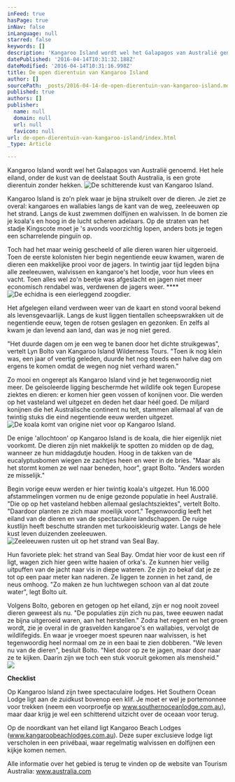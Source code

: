```yaml
---
inFeed: true
hasPage: true
inNav: false
inLanguage: null
starred: false
keywords: []
description: 'Kangaroo Island wordt wel het Galapagos van Australië genoemd. Het hele eiland, onder de kust van de deelstaat South Australia, is een grote dierentuin zonder hekken.'
datePublished: '2016-04-14T10:31:32.188Z'
dateModified: '2016-04-14T10:31:16.998Z'
title: De open dierentuin van Kangaroo Island
author: []
sourcePath: _posts/2016-04-14-de-open-dierentuin-van-kangaroo-island.md
published: true
authors: []
publisher:
  name: null
  domain: null
  url: null
  favicon: null
url: de-open-dierentuin-van-kangaroo-island/index.html
_type: Article

---
```

Kangaroo Island wordt wel het Galapagos van Australië genoemd. Het hele eiland, onder de kust van de deelstaat South Australia, is een grote dierentuin zonder hekken.
![De schitterende kust van Kangaroo Island.](https://the-grid-user-content.s3-us-west-2.amazonaws.com/354d8576-ee9e-4ace-855e-996d49b81018.jpg)

Kangaroo Island is zo'n plek waar je bijna struikelt over de dieren. Je ziet ze overal: kangaroes en wallabies langs de kant van de weg, zeeleeuwen op het strand. Langs de kust zwemmen dolfijnen en walvissen. In de bomen zie je koala's en hoog in de lucht scheren adelaars. Op de straten van het stadje Kingscote moet je 's avonds voorzichtig lopen, anders bots je tegen een scharrelende pinguïn op.

Toch had het maar weinig gescheeld of alle dieren waren hier uitgeroeid. Toen de eerste kolonisten hier begin negentiende eeuw kwamen, waren de dieren een makkelijke prooi voor de jagers. In twintig jaar tijd legden bijna alle zeeleeuwen, walvissen en kangaroe's het loodje, voor hun vlees en vacht. Toen alles wel zo'n beetje was afgeslacht en jagen niet meer economisch rendabel was, verdwenen de jagers weer. ****
![De echidna is een eierleggend zoogdier.](https://the-grid-user-content.s3-us-west-2.amazonaws.com/f9ac0fe4-09c8-44d5-8920-bc8133de7e2d.jpg)

Het afgelegen eiland verdween weer van de kaart en stond vooral bekend als levensgevaarlijk. Langs de kust liggen tientallen scheepswrakken uit de negentiende eeuw, tegen de rotsen geslagen en gezonken. En zelfs al kwam je dan levend aan land, dan was je nog niet gered.

"Het duurde dagen om je een weg te banen door het dichte struikgewas", vertelt Lyn Bolto van Kangaroo Island Wilderness Tours. "Toen ik nog klein was, een jaar of veertig geleden, duurde het nog steeds een halve dag om ergens te komen omdat de wegen nog niet verhard waren."

Zo mooi en ongerept als Kangaroo Island vind je het tegenwoordig niet meer. De geïsoleerde ligging beschermde het wildlife ook tegen Europese ziektes en dieren: er komen hier geen vossen of konijnen voor. Die werden op het vasteland wel uitgezet en deden het daar héél goed. De miljard konijnen die het Australische continent nu telt, stammen allemaal af van de twintig stuks die eind negentiende eeuw werden uitgezet.
![De koala komt van origine niet voor op Kangaroo Island.](https://the-grid-user-content.s3-us-west-2.amazonaws.com/f46dfcee-8465-4314-ae1f-35596cd3e060.jpg)

De enige 'allochtoon' op Kangaroo Island is de koala, die hier eigenlijk niet voorkomt. De dieren zijn niet makkelijk te spotten zo midden op de dag, wanneer ze hun middagdutje houden. Hoog in de takken van de eucalyptusbomen wiegen ze zachtjes heen en weer in de bries. "Maar als het stormt komen ze wel naar beneden, hoor", grapt Bolto. "Anders worden ze misselijk."

Begin vorige eeuw werden er hier twintig koala's uitgezet. Hun 16.000 afstammelingen vormen nu de enige gezonde populatie in heel Australië. "Die op op het vasteland hebben allemaal geslachtsziektes", vertelt Bolto. "Daardoor planten ze zich maar moeilijk voort." Tegenwoordig leeft het eiland van de dieren en van de spectaculaire landschappen. De ruige kustlijn heeft beschutte stranden met turkooiskleurig water. Langs de hele kust leven duizenden zeeleeuwen. ![Zeeleeuwen rusten uit op het strand van Seal Bay.](https://the-grid-user-content.s3-us-west-2.amazonaws.com/1a01e675-5fec-459b-81d9-f16cd5acc14e.jpg)

Hun favoriete plek: het strand van Seal Bay. Omdat hier voor de kust een rif ligt, wagen zich hier geen witte haaien of orka's. Ze kunnen hier veilig uitpuffen van de jacht naar vis in diepe wateren. Ze zijn zo bekaf dat je ze tot op een paar meter kan naderen. Ze liggen te zonnen in het zand, de neus omhoog. "Zo maken ze hun luchtwegen schoon van al dat zoute water", legt Bolto uit. 

Volgens Bolto, geboren en getogen op het eiland, zijn er nog nooit zoveel dieren geweest als nu. "De populaties zijn zich nu pas, twee eeuwen nadat ze bijna uitgeroeid waren, aan het herstellen." Zodra het regent en het groen wordt, zie je overal in de grasvelden kangaroe's en wallabies, vervolgt de wildlifegids. En waar je vroeger moest speuren naar walvissen, is het tegenwoordig heel normaal om ze in een baai te zien dobberen. "We leven nu van de dieren", besluit Bolto. "Niet door op ze te jagen, maar door naar ze te kijken. Daarin zijn we toch een stuk vooruit gekomen als mensheid."
![](https://the-grid-user-content.s3-us-west-2.amazonaws.com/ae52b00c-ebf1-4534-b57c-4ca22700f6cf.jpg)

**Checklist**

Op Kangaroo Island zijn twee spectaculaire lodges. Het Southern Ocean Lodge ligt aan de zuidkust bovenop een klif. Je moet er wel je portemonnee voor trekken (neem een voorproefje op www.southernoceanlodge.com.au), maar daar krijg je wel een schitterend uitzicht over de oceaan voor terug. 

Op de noordkant van het eiland ligt Kangaroo Beach Lodges (www.kangaroobeachlodges.com.au). Deze super exclusieve lodge ligt verscholen in een privébaai, waar regelmatig walvissen en dolfijnen een kijkje komen nemen.

Alle informatie over het gebied is terug te vinden op de website van Tourism Australia: www.australia.com